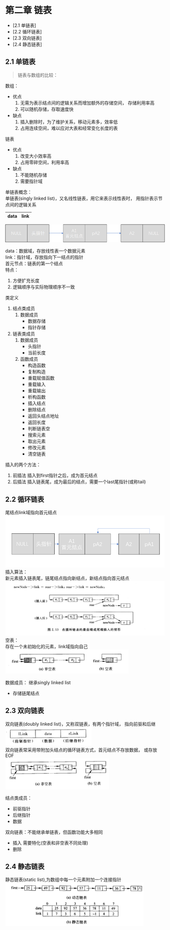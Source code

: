 # 第二章 链表
<!---toc--->
- [2.1 单链表]
- [2.2 循环链表]
- [2.3 双向链表]
- [2.4 静态链表]
<!---/toc--->

## 2.1 单链表
> 链表与数组的比较：

数组：  
- 优点
   1. 无需为表示结点间的逻辑关系而增加额外的存储空间，
存储利用率高
   2. 可以随机存储，存取速度快
- 缺点
   1. 插入删除时，为了维护关系，移动元素多，效率低
   2. 占用连续空间，难以应对大表和经常变化长度的表

链表
- 优点
   1. 改变大小效率高
   2. 占用零碎空间，利用率高
- 缺点
   1. 不能随机存储
   2. 需要指针域

单链表概念：  
单链表(singly linked list)，又名线性链表，用它来表示线性表时，
用指针表示节点间的逻辑关系  

|data|link|  
|---|---|  

![表关系](./data/lianbiao.png)

data：数据域，存放线性表一个数据元素  
link：指针域，存放指向下一结点的指针  
首元节点：链表的第一个结点  
特点：  
1. 方便扩充长度  
2. 逻辑顺序与实际物理顺序不一致

类定义  
1. 结点类成员  
    1. 数据成员
       - 数据存储
       - 指针存储
2. 链表类成员
    1. 数据成员
       - 头指针
       - 当前长度
    2. 函数成员
       - 构造函数
       - 复制构造
       - 重载赋值函数
       - 重载输入
       - 重载输出
       - 析构函数 
       - 插入结点
       - 删除结点
       - 返回头结点地址
       - 返回长度
       - 判断链表空
       - 搜索元素
       - 取出元素
       - 修改元素
       - 清空链表  

插入的两个方法：  
1. 前插法
插入到first指针之后，成为首元结点
2. 后插法
插入链表尾，成为最后的结点，需要一个last尾指针(或称tail)  

## 2.2 循环链表

尾结点link域指向首元结点  
![循环链表](./data/循环链表.png)  
插入算法：  
新元素插入链表尾，链尾结点指向新结点，新结点指向首元结点  
![循环链表插入](./data/循环链表插入.png)  
空表：  
存在一个未初始化的元素，link域指向自己
![循环链表空表](./data/循环链表空表.png)

数据成员：  继承singly linked list
- 存储链尾结点
## 2.3 双向链表
双向链表(doubly linked list)，又称双链表，有两个指针域，
指向前驱和后继  
![双向链表](./data/双向链表.png)  
双向链表常采用带附加头结点的循环链表方式，首元结点不存放数据，
或存放EOF  
![双向链表空表](./data/双向链表空表.png)

结点类成员：  
- 前驱指针
- 后继指针
- 数据 

双向链表：不能继承单链表，但函数功能大多相同
- 插入 需要特化(空表和非空表不同处理)
- 删除
## 2.4 静态链表

静态链表(static list),为数组中每一个元素附加一个连接指针  
![静态链表](./data/静态链表.png)

